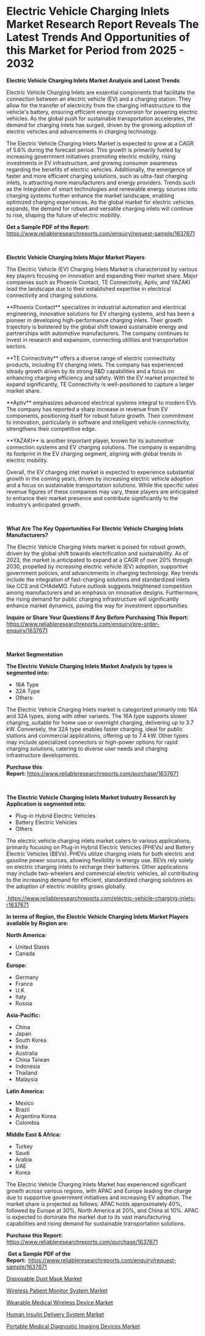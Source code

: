 <p><h1>Electric Vehicle Charging Inlets Market Research Report Reveals The Latest Trends And Opportunities of this Market for Period from 2025 - 2032</h1></p><p><strong>Electric Vehicle Charging Inlets Market Analysis and Latest Trends</strong></p>
<p><p>Electric Vehicle Charging Inlets are essential components that facilitate the connection between an electric vehicle (EV) and a charging station. They allow for the transfer of electricity from the charging infrastructure to the vehicle's battery, ensuring efficient energy conversion for powering electric vehicles. As the global push for sustainable transportation accelerates, the demand for charging inlets has surged, driven by the growing adoption of electric vehicles and advancements in charging technology.</p><p>The Electric Vehicle Charging Inlets Market is expected to grow at a CAGR of 5.6% during the forecast period. This growth is primarily fueled by increasing government initiatives promoting electric mobility, rising investments in EV infrastructure, and growing consumer awareness regarding the benefits of electric vehicles. Additionally, the emergence of faster and more efficient charging solutions, such as ultra-fast charging inlets, is attracting more manufacturers and energy providers. Trends such as the integration of smart technologies and renewable energy sources into charging systems further enhance the market landscape, enabling optimized charging experiences. As the global market for electric vehicles expands, the demand for robust and versatile charging inlets will continue to rise, shaping the future of electric mobility.</p></p>
<p><strong>Get a Sample PDF of the Report:&nbsp;</strong> <a href="https://www.reliableresearchreports.com/enquiry/request-sample/1637671?utm_campaign=123&utm_medium=2&utm_source=Github&utm_content=ia&utm_term=08032025&utm_id=electric-vehicle-charging-inlets">https://www.reliableresearchreports.com/enquiry/request-sample/1637671</a></p>
<p>&nbsp;</p>
<p><strong>Electric Vehicle Charging Inlets Major Market Players</strong></p>
<p><p>The Electric Vehicle (EV) Charging Inlets Market is characterized by various key players focusing on innovation and expanding their market share. Major companies such as Phoenix Contact, TE Connectivity, Aptiv, and YAZAKI lead the landscape due to their established expertise in electrical connectivity and charging solutions.</p><p>**Phoenix Contact** specializes in industrial automation and electrical engineering, innovative solutions for EV charging systems, and has been a pioneer in developing high-performance charging inlets. Their growth trajectory is bolstered by the global shift toward sustainable energy and partnerships with automotive manufacturers. The company continues to invest in research and expansion, connecting utilities and transportation sectors.</p><p>**TE Connectivity** offers a diverse range of electric connectivity products, including EV charging inlets. The company has experienced steady growth driven by its strong R&D capabilities and a focus on enhancing charging efficiency and safety. With the EV market projected to expand significantly, TE Connectivity is well-positioned to capture a larger market share.</p><p>**Aptiv** emphasizes advanced electrical systems integral to modern EVs. The company has reported a sharp increase in revenue from EV components, positioning itself for robust future growth. Their commitment to innovation, particularly in software and intelligent vehicle connectivity, strengthens their competitive edge.</p><p>**YAZAKI** is another important player, known for its automotive connection systems and EV charging solutions. The company is expanding its footprint in the EV charging segment, aligning with global trends in electric mobility.</p><p>Overall, the EV charging inlet market is expected to experience substantial growth in the coming years, driven by increasing electric vehicle adoption and a focus on sustainable transportation solutions. While the specific sales revenue figures of these companies may vary, these players are anticipated to enhance their market presence and contribute significantly to the industry’s anticipated growth.</p></p>
<p>&nbsp;</p>
<p><strong>What Are The Key Opportunities For Electric Vehicle Charging Inlets Manufacturers?</strong></p>
<p><p>The Electric Vehicle Charging Inlets market is poised for robust growth, driven by the global shift towards electrification and sustainability. As of 2023, the market is anticipated to expand at a CAGR of over 20% through 2030, propelled by increasing electric vehicle (EV) adoption, supportive government policies, and advancements in charging technology. Key trends include the integration of fast-charging solutions and standardized inlets like CCS and CHAdeMO. Future outlook suggests heightened competition among manufacturers and an emphasis on innovative designs. Furthermore, the rising demand for public charging infrastructure will significantly enhance market dynamics, paving the way for investment opportunities.</p></p>
<p><strong>Inquire or Share Your Questions If Any Before Purchasing This Report:</strong> <a href="https://www.reliableresearchreports.com/enquiry/pre-order-enquiry/1637671?utm_campaign=123&utm_medium=2&utm_source=Github&utm_content=ia&utm_term=08032025&utm_id=electric-vehicle-charging-inlets">https://www.reliableresearchreports.com/enquiry/pre-order-enquiry/1637671</a></p>
<p>&nbsp;</p>
<p><strong>Market Segmentation</strong></p>
<p><strong>The Electric Vehicle Charging Inlets Market Analysis by types is segmented into:</strong></p>
<p><ul><li>16A Type</li><li>32A Type</li><li>Others</li></ul></p>
<p><p>The Electric Vehicle Charging Inlets market is categorized primarily into 16A and 32A types, along with other variants. The 16A type supports slower charging, suitable for home use or overnight charging, delivering up to 3.7 kW. Conversely, the 32A type enables faster charging, ideal for public stations and commercial applications, offering up to 7.4 kW. Other types may include specialized connectors or high-power options for rapid charging solutions, catering to diverse user needs and charging infrastructure developments.</p></p>
<p><strong>Purchase this Report:&nbsp;</strong><a href="https://www.reliableresearchreports.com/purchase/1637671?utm_campaign=123&utm_medium=2&utm_source=Github&utm_content=ia&utm_term=08032025&utm_id=electric-vehicle-charging-inlets">https://www.reliableresearchreports.com/purchase/1637671</a></p>
<p>&nbsp;</p>
<p><strong>The Electric Vehicle Charging Inlets Market Industry Research by Application is segmented into:</strong></p>
<p><ul><li>Plug-in Hybrid Electric Vehicles</li><li>Battery Electric Vehicles</li><li>Others</li></ul></p>
<p><p>The electric vehicle charging inlets market caters to various applications, primarily focusing on Plug-in Hybrid Electric Vehicles (PHEVs) and Battery Electric Vehicles (BEVs). PHEVs utilize charging inlets for both electric and gasoline power sources, allowing flexibility in energy use. BEVs rely solely on electric charging inlets to recharge their batteries. Other applications may include two-wheelers and commercial electric vehicles, all contributing to the increasing demand for efficient, standardized charging solutions as the adoption of electric mobility grows globally.</p></p>
<p><a href="https://www.reliableresearchreports.com/electric-vehicle-charging-inlets-r1637671?utm_campaign=123&utm_medium=2&utm_source=Github&utm_content=ia&utm_term=08032025&utm_id=electric-vehicle-charging-inlets">&nbsp;https://www.reliableresearchreports.com/electric-vehicle-charging-inlets-r1637671</a></p>
<p><strong>In terms of Region, the Electric Vehicle Charging Inlets Market Players available by Region are:</strong></p>
<p>
    <p> <strong> North America: </strong>
        <ul>
            <li>United States</li>
            <li>Canada</li>
        </ul>
        </p> 
    <p> <strong> Europe: </strong>
        <ul>
            <li>Germany</li>
            <li>France</li>
            <li>U.K.</li>
            <li>Italy</li>
            <li>Russia</li>
        </ul>
        </p> 
    <p> <strong> Asia-Pacific: </strong>
        <ul>
            <li>China</li>
            <li>Japan</li>
            <li>South Korea</li>
            <li>India</li>
            <li>Australia</li>
            <li>China Taiwan</li>
            <li>Indonesia</li>
            <li>Thailand</li>
            <li>Malaysia</li>
        </ul>
        </p> 
    <p> <strong> Latin America: </strong>
        <ul>
            <li>Mexico</li>
            <li>Brazil</li>
            <li>Argentina Korea</li>
            <li>Colombia</li>
        </ul>
        </p> 
    <p> <strong> Middle East & Africa: </strong>
        <ul>
            <li>Turkey</li>
            <li>Saudi</li>
            <li>Arabia</li>
            <li>UAE</li>
            <li>Korea</li>
        </ul>
    </p>
    </p>
<p><p>The Electric Vehicle Charging Inlets Market has experienced significant growth across various regions, with APAC and Europe leading the charge due to supportive government initiatives and increasing EV adoption. The market share is projected as follows: APAC holds approximately 40%, followed by Europe at 30%, North America at 20%, and China at 10%. APAC is expected to dominate the market due to its vast manufacturing capabilities and rising demand for sustainable transportation solutions.</p></p>
<p><strong>Purchase this Report: </strong><a href="https://www.reliableresearchreports.com/purchase/1637671?utm_campaign=123&utm_medium=2&utm_source=Github&utm_content=ia&utm_term=08032025&utm_id=electric-vehicle-charging-inlets">https://www.reliableresearchreports.com/purchase/1637671</a></p>
<p>&nbsp;<strong>Get a Sample PDF of the Report:&nbsp;&nbsp;</strong><a href="https://www.reliableresearchreports.com/enquiry/request-sample/1637671?utm_campaign=123&utm_medium=2&utm_source=Github&utm_content=ia&utm_term=08032025&utm_id=electric-vehicle-charging-inlets">https://www.reliableresearchreports.com/enquiry/request-sample/1637671</a></p>
<p><strong></strong></p>
<p><p><a href="https://github.com/pilukypalis/Market-Research-Report-List-1/blob/main/disposable-dust-mask-market.md?utm_campaign=123&utm_medium=2&utm_source=Github&utm_content=ia&utm_term=08032025&utm_id=electric-vehicle-charging-inlets">Disposable Dust Mask Market</a></p><p><a href="https://github.com/zakkistuey/Market-Research-Report-List-1/blob/main/wireless-patient-monitor-system-market.md?utm_campaign=123&utm_medium=2&utm_source=Github&utm_content=ia&utm_term=08032025&utm_id=electric-vehicle-charging-inlets">Wireless Patient Monitor System Market</a></p><p><a href="https://github.com/jugutstam/Market-Research-Report-List-1/blob/main/wearable-medical-wireless-device-market.md?utm_campaign=123&utm_medium=2&utm_source=Github&utm_content=ia&utm_term=08032025&utm_id=electric-vehicle-charging-inlets">Wearable Medical Wireless Device Market</a></p><p><a href="https://github.com/siertnamba7u/Market-Research-Report-List-1/blob/main/human-insulin-delivery-system-market.md?utm_campaign=123&utm_medium=2&utm_source=Github&utm_content=ia&utm_term=08032025&utm_id=electric-vehicle-charging-inlets">Human Insulin Delivery System Market</a></p><p><a href="https://github.com/reahmmunises/Market-Research-Report-List-1/blob/main/portable-medical-diagnostic-imaging-devices-market.md?utm_campaign=123&utm_medium=2&utm_source=Github&utm_content=ia&utm_term=08032025&utm_id=electric-vehicle-charging-inlets">Portable Medical Diagnostic Imaging Devices Market</a></p></p>